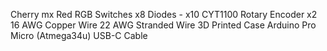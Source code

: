 Cherry mx Red RGB Switches x8
Diodes - x10
CYT1100 Rotary Encoder x2
16 AWG Copper Wire
22 AWG Stranded Wire
3D Printed Case
Arduino Pro Micro (Atmega34u)
USB-C Cable